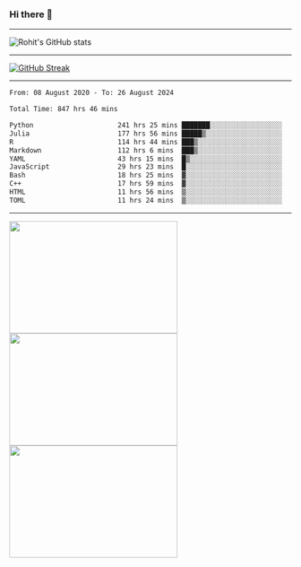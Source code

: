 ### Hi there 👋

<hr/>

![Rohit's GitHub stats](https://github-readme-stats.vercel.app/api?username=RohitRathore1&show_icons=true&theme=transparent)

<hr/>

[![GitHub Streak](http://github-readme-streak-stats.herokuapp.com?user=RohitRathore1&theme=dark&mode=weekly)](https://git.io/streak-stats)

<hr/>

<!--START_SECTION:waka-->

```txt
From: 08 August 2020 - To: 26 August 2024

Total Time: 847 hrs 46 mins

Python                     241 hrs 25 mins ███████░░░░░░░░░░░░░░░░░░   28.48 %
Julia                      177 hrs 56 mins █████▒░░░░░░░░░░░░░░░░░░░   20.99 %
R                          114 hrs 44 mins ███▒░░░░░░░░░░░░░░░░░░░░░   13.53 %
Markdown                   112 hrs 6 mins  ███▒░░░░░░░░░░░░░░░░░░░░░   13.22 %
YAML                       43 hrs 15 mins  █▒░░░░░░░░░░░░░░░░░░░░░░░   05.10 %
JavaScript                 29 hrs 23 mins  █░░░░░░░░░░░░░░░░░░░░░░░░   03.47 %
Bash                       18 hrs 25 mins  ▓░░░░░░░░░░░░░░░░░░░░░░░░   02.17 %
C++                        17 hrs 59 mins  ▓░░░░░░░░░░░░░░░░░░░░░░░░   02.12 %
HTML                       11 hrs 56 mins  ▒░░░░░░░░░░░░░░░░░░░░░░░░   01.41 %
TOML                       11 hrs 24 mins  ▒░░░░░░░░░░░░░░░░░░░░░░░░   01.35 %
```

<!--END_SECTION:waka-->

<hr/>

<p>
  <img src="https://wakatime.com/share/@TeAmp0is0N/0205e68a-e5ed-48bf-b870-3c94c1fa77d3.svg" width="300" height="200">
  <img src="https://wakatime.com/share/@TeAmp0is0N/3935ee43-08a3-493e-8b95-60c1f9204b15.svg" width="300" height="200">
  <img src="https://wakatime.com/share/@TeAmp0is0N/8717aacc-7340-44e0-abb1-987dc9823fcd.svg" width="300" height="200">
</p>




